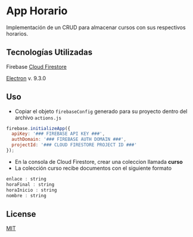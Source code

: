 # App Horario

Implementación de un CRUD para almacenar cursos con sus respectivos horarios.

## Tecnologías Utilizadas

Firebase [Cloud Firestore](https://firebase.google.com/docs/firestore?hl=es-419)

[Electron](https://github.com/electron/electron) v. 9.3.0


## Uso

* Copiar el objeto `firebaseConfig` generado para su proyecto dentro del archivo `actions.js`
```javascript
firebase.initializeApp({
  apiKey: '### FIREBASE API KEY ###',
  authDomain: '### FIREBASE AUTH DOMAIN ###',
  projectId: '### CLOUD FIRESTORE PROJECT ID ###'
});
```
* En la consola de Cloud Firestore, crear una coleccion llamada **curso** 
* La colección curso recibe documentos con el siguiente formato
```javascript
enlace : string
horaFinal : string
horaInicio : string
nombre : string
```


## License
[MIT](https://choosealicense.com/licenses/mit/)